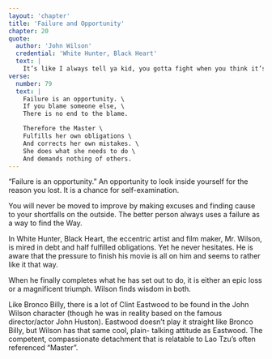 ```yaml
---
layout: 'chapter'
title: 'Failure and Opportunity'
chapter: 20
quote:
  author: 'John Wilson'
  credential: 'White Hunter, Black Heart'
  text: |
    It’s like I always tell ya kid, you gotta fight when you think it’s the right thing to do. Otherwise, you feel like your gut’s full of puss. Even if you get the Hell beat outta ya, if ya fight, you feel ok about it.
verse:
  number: 79
  text: |
    Failure is an opportunity. \
    If you blame someone else, \
    There is no end to the blame.

    Therefore the Master \
    Fulfills her own obligations \
    And corrects her own mistakes. \
    She does what she needs to do \
    And demands nothing of others.
---
```


“Failure is an opportunity.”
An opportunity to look inside yourself for the reason you lost.
It is a chance for self-examination.

You will never be moved to improve by making excuses and finding
cause to your shortfalls on the outside.
The better person always uses a failure as a way to find the Way.

In White Hunter, Black Heart, the eccentric artist and film maker,
Mr. Wilson, is mired in debt and half fulfilled obligations.
Yet he never hesitates.
He is aware that the pressure to finish his movie is all on him
and seems to rather like it that way.

When he finally completes what he has set out to do,
it is either an epic loss or a magnificent triumph.
Wilson finds wisdom in both.

Like Bronco Billy,
there is a lot of Clint Eastwood to be found in the John Wilson
character (though he was in reality based on the famous
director/actor John Huston). Eastwood doesn’t play it straight
like Bronco Billy, but Wilson has that same cool, plain- talking
attitude as Eastwood. The competent, compassionate detachment
that is relatable to Lao Tzu’s often referenced “Master”.
